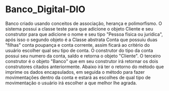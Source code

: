 # Banco_Digital-DIO
 Banco criado usando conceitos de associação, herança e polimorfismo. 
  O sistema possui a classe teste para que adicione o objeto Cliente e seu construtor para que adicione o nome e seu tipo "Pessoa física ou jurídica", após isso o   segundo objeto é a Classe abstrata Conta que possuiu duas "filhas" conta poupança e conta corrente, assim ficará ao critério do usuário escolher qual seu tipo de conta. O construtor do tipo da conta possui seu numero da conta, saldo e retorna o objeto "Cliente".
  O terceiro construtor é o objeto "Banco" que em seu construtor irá retornar os dois construtores citados anteriormente. Abaixo irá ter o retorno do método que imprime os  dados encapsulados, em seguida o método para fazer movimentações dentro da conta e estará as escolhes de qual tipo de movimentação o usuário irá escolher a que melhor lhe agrada. 
